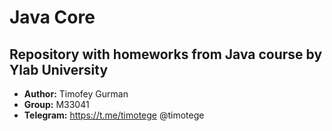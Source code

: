 # Java Core
## Repository with homeworks from Java course by Ylab University

* **Author:** Timofey Gurman
* **Group:** M33041
* **Telegram:** <https://t.me/timotege> @timotege
